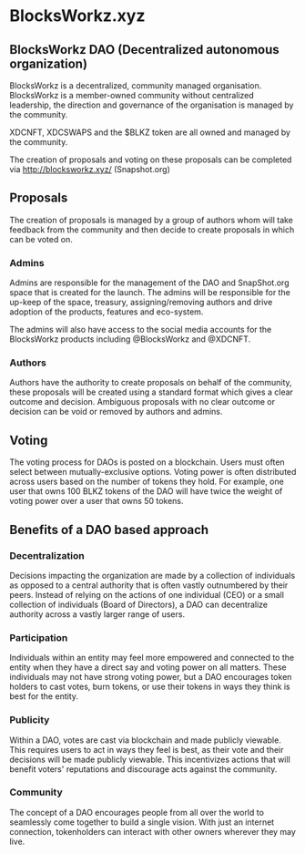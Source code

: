 # BlocksWorkz.xyz
## BlocksWorkz DAO (Decentralized autonomous organization)

BlocksWorkz is a decentralized, community managed organisation. BlocksWorkz is a member-owned community without centralized leadership, the direction and governance of the organisation is managed by the community.

XDCNFT, XDCSWAPS and the $BLKZ token are all owned and managed by the community.

The creation of proposals and voting on these proposals can be completed via http://blocksworkz.xyz/ (Snapshot.org)

## Proposals
The creation of proposals is managed by a group of authors whom will take feedback from the community and then decide to create proposals in which can be voted on.

### Admins
Admins are responsible for the management of the DAO and SnapShot.org space that is created for the launch. The admins will be responsible for the up-keep of the space, treasury, assigning/removing authors and drive adoption of the products, features and eco-system.

The admins will also have access to the social media accounts for the BlocksWorkz products including @BlocksWorkz and @XDCNFT.

### Authors
Authors have the authority to create proposals on behalf of the community, these proposals will be created using a standard format which gives a clear outcome and decision. Ambiguous proposals with no clear outcome or decision can be void or removed by authors and admins.

## Voting
The voting process for DAOs is posted on a blockchain. Users must often select between mutually-exclusive options. Voting power is often distributed across users based on the number of tokens they hold. For example, one user that owns 100 BLKZ tokens of the DAO will have twice the weight of voting power over a user that owns 50 tokens.


## Benefits of a DAO based approach

### Decentralization
Decisions impacting the organization are made by a collection of individuals as opposed to a central authority that is often vastly outnumbered by their peers. Instead of relying on the actions of one individual (CEO) or a small collection of individuals (Board of Directors), a DAO can decentralize authority across a vastly larger range of users.

### Participation
Individuals within an entity may feel more empowered and connected to the entity when they have a direct say and voting power on all matters. These individuals may not have strong voting power, but a DAO encourages token holders to cast votes, burn tokens, or use their tokens in ways they think is best for the entity.

### Publicity
Within a DAO, votes are cast via blockchain and made publicly viewable. This requires users to act in ways they feel is best, as their vote and their decisions will be made publicly viewable. This incentivizes actions that will benefit voters' reputations and discourage acts against the community.

### Community
The concept of a DAO encourages people from all over the world to seamlessly come together to build a single vision. With just an internet connection, tokenholders can interact with other owners wherever they may live.

